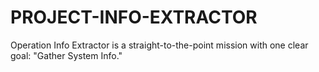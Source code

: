 # PROJECT-INFO-EXTRACTOR
Operation Info Extractor is a straight-to-the-point mission with one clear goal: "Gather System Info."
